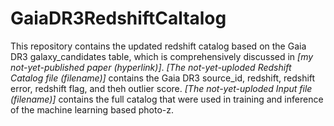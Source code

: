 # GaiaDR3RedshiftCaltalog

This repository contains the updated redshift catalog based on the Gaia DR3 galaxy\_candidates table, which is comprehensively discussed in *[my not-yet-published paper (hyperlink)]*.
*[The not-yet-uploded Redshift Catalog file (filename)]* contains the Gaia DR3 source\_id, redshift, redshift error, redshift flag, and theh outlier score.
*[The not-yet-uploded Input file (filename)]* contains the full catalog that were used in training and inference of the machine learning based photo-z.
